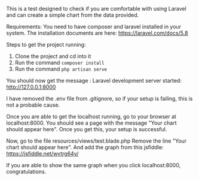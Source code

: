 This is a test designed to check if you are comfortable with using Laravel and can create a simple chart from the data provided.

Requirements: You need to have composer and laravel installed in your system. The installation documents are here: https://laravel.com/docs/5.8

Steps to get the project running:
1. Clone the project and cd into it
2. Run the command `composer install`
3. Run the command `php artisan serve`

You should now get the message : Laravel development server started: <http://127.0.0.1:8000>

I have removed the .env file from .gitignore, so if your setup is failing, this is not a probable cause.

Once you are able to get the localhost running, go to your browser at localhost:8000. You should see a page with the message "Your chart should appear here". Once you get this, your setup is successful.

Now, go to the file resources/views/test.blade.php
Remove the line "Your chart should appear here". And add the graph from this jsfiddle: https://jsfiddle.net/wvtrg64y/

If you are able to show the same graph when you click localhost:8000, congratulations.
